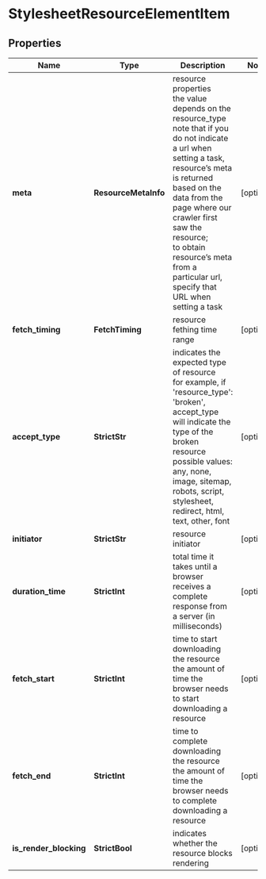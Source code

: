 # StylesheetResourceElementItem


## Properties

| Name | Type | Description | Notes |
|------------ | ------------- | ------------- | -------------|
**meta** | **ResourceMetaInfo** | resource properties<br>the value depends on the resource_type<br>note that if you do not indicate a url when setting a task, resource’s meta is returned based on the data from the page where our crawler first saw the resource;<br>to obtain resource’s meta from a particular url, specify that URL when setting a task |[optional]|
**fetch_timing** | **FetchTiming** | resource fething time range |[optional]|
**accept_type** | **StrictStr** | indicates the expected type of resource<br>for example, if 'resource_type': 'broken', accept_type will indicate the type of the broken resource<br>possible values:<br>any, none, image, sitemap, robots, script, stylesheet, redirect, html, text, other, font |[optional]|
**initiator** | **StrictStr** | resource initiator |[optional]|
**duration_time** | **StrictInt** | total time it takes until a browser receives a complete response from a server (in milliseconds) |[optional]|
**fetch_start** | **StrictInt** | time to start downloading the resource<br>the amount of time the browser needs to start downloading a resource |[optional]|
**fetch_end** | **StrictInt** | time to complete downloading the resource<br>the amount of time the browser needs to complete downloading a resource |[optional]|
**is_render_blocking** | **StrictBool** | indicates whether the resource blocks rendering |[optional]|